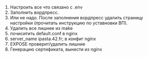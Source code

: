 1. Настроить все что связано с .env
2. Заполнить вордпресс. 
3. Или не надо. После заполнения вордпресс удалить страницу настройки (прочитать инструкцию по уставновки ВП).
4. Удалить все лишнее из make
5. почиситить default.conf в nginx
6. server_name ipasta.42.fr; в конфиг nginx
7. EXPOSE проверит/удалить лишние
8. Генерацию сертификата, вынести из nginx
